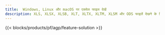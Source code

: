 ```yaml
---
title:  Windows, Linux और macOS पर एक्सेल फाइल देखें
description: XLS, XLSX, XLSB, XLT, XLTX, XLTM, XLSM और ODS फाइलें देखने के लिए मुफ्त ऐप और एपीआई
---
```

{{< blocks/products/pf/agp/feature-solution >}} 

